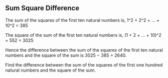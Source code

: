 Sum Square Difference
---------------------

The sum of the squares of the first ten natural numbers is,
1^2 + 2^2 + ... + 10^2 = 385

The square of the sum of the first ten natural numbers is,
(1 + 2 + ... + 10)^2 = 552 = 3025

Hence the difference between the sum of the squares of the first ten natural numbers and the square of the sum is 
3025 − 385 = 2640.

Find the difference between the sum of the squares of the first one hundred natural numbers and the square of the sum.
